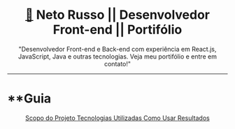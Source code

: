 <h1 align='center'> <a href="https://buzzvel-neto-russo.vercel.app/"  target="_blank">🔗</a> Neto Russo || Desenvolvedor Front-end || Portifólio</h1>

<p align='center'>"Desenvolvedor Front-end e Back-end com experiência em React.js, JavaScript, Java e outras tecnologias. Veja meu portifólio e entre em contato!"</p>

__________________________________________________________________________________________________________________________________________________________________________

**Guia
=====================================
<!--ts-->
<p align="center">
<a href="#projeto"> Scopo do Projeto </a>
<a href="#tecnologia"> Tecnologias Utilizadas </a>
<a href="#comoUsar"> Como Usar </a>
<a href="#resultados"> Resultados </a>
</p>
<!--te-->

